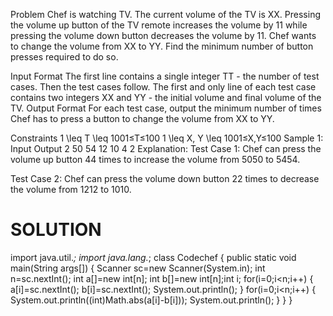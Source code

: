 Problem
Chef is watching TV. The current volume of the TV is XX. Pressing the volume up button of the TV remote increases the volume by 11 while pressing the volume down button decreases the volume by 11. Chef wants to change the volume from XX to YY. Find the minimum number of button presses required to do so.

Input Format
The first line contains a single integer TT - the number of test cases. Then the test cases follow.
The first and only line of each test case contains two integers XX and YY - the initial volume and final volume of the TV.
Output Format
For each test case, output the minimum number of times Chef has to press a button to change the volume from XX to YY.

Constraints
1 \leq T \leq 1001≤T≤100
1 \leq X, Y \leq 1001≤X,Y≤100
Sample 1:
Input
Output
2
50 54
12 10
4
2
Explanation:
Test Case 1: Chef can press the volume up button 44 times to increase the volume from 5050 to 5454.

Test Case 2: Chef can press the volume down button 22 times to decrease the volume from 1212 to 1010.

# SOLUTION

import java.util.*;
import java.lang.*;
class Codechef
{
    public static void main(String args[])
    {
        Scanner sc=new Scanner(System.in);
        int n=sc.nextInt();
        int a[]=new int[n];
        int b[]=new int[n];int i;
        for(i=0;i<n;i++)
        {
            a[i]=sc.nextInt();
            b[i]=sc.nextInt();
            System.out.println();
        }
        for(i=0;i<n;i++)
        {
            System.out.println((int)Math.abs(a[i]-b[i]));
            System.out.println();
        }
    }
}
